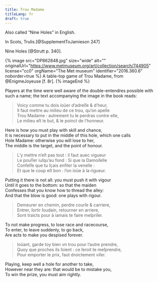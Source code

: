 ```yaml
---
title: Trou Madame
titleLang: fr
draft: true
---
```


Also called “<span class="aka">Nine Holes</span>” in English.

In Scots, <span lang="sco" class="aka">Trulis</span>.[@SupplementToJamieson 247]

<!--

See also Nine Holes/Bumble Puppy

https://www.alamy.com/stock-photo-youths-playing-bumble-puppy-or-nine-holes-near-the-templa-of-vesta-57292455.html
https://georgianera.wordpress.com/2018/06/28/skittles-and-nine-holes-or-bumble-puppy-sporting-pastimes-in-the-georgian-era/

-->

<!--
https://shakespeareillustration.org/2016/07/01/trol-my-dames-costume-temp-eliz-from-specimen/
https://www.istockphoto.com/vector/nine-holes-gm175396716-20296398
-->

<!--
Mirélla

https://archive.org/details/gri_33125008510097/page/n325/mode/2up?q=%22my+ladies+hole%22

-->


Nine Holes [@Strutt p. 340].

{% image src="DP862848.jpg" size="wide" alt="" originalUrl="https://www.metmuseum.org/art/collection/search/744905" license="cc0" orgName="The Met museum" identifier="2016.360.6" noborder=true %}
A table-top game of Trou Madame, from @EnigmeJoyeuse [f. 8r].
{% imageEnd %}

Players at the time were well aware of the double-entendres possible with such a
name; the text accompanying the image in the book reads:

<div class="parallel">
<blockquote lang="fr"> 
Voicy comme tu dois ioüer d’adreſſe & d’heur,<br/>
Il faut mettre au milieu de ce trou, qu’on apelle<br/>
Trou Madame : autrement tu le perdras contre elle,<br/>
Le milieu eſt le but, & le poinct de l’honneur.</blockquote>
<p>Here is how you must play with skill and chance,<br/>
It is necessary to put in the middle of this hole, which one calls<br/>
Hole Madame: otherwise you will lose to her,<br/>
The middle is the target, and the point of honour.</p>
</div>

<div class="parallel">
<blockquote lang="fr">
L’y mettre n’eſt pas tout : il faut auec vigueur<br/>
Le pouſſer iuſqu’au fond : Si que la Damoiſelle<br/>
Confeſſe que tu ſçais enfiler la venelle :<br/>
Et que le coup eſt bon : l’on ioüe à la rigueur.</blockquote>
<p>Putting it there is not all: you must push it with vigour<br/>
Until it goes to the bottom: so that the maiden<br/>
Confesses that you know how to thread the alley:<br/>
And that the blow is good: one plays with rigour.</p>
</div>

<div class="parallel">
<blockquote lang="fr">
Demeurer en chemin, perdre courſe & carriere,<br/>
Entrer, ſortir ſoudain, retourner en arriere,<br/>
Sont traicts pour à iamais te faire meſpriſer.</blockquote>
<p>To not make progress, to lose race and racecourse,<br/>
To enter, to leave suddenly, to go back,<br/>
Are acts to make you despised forever.</p>
</div>

<div class="parallel">
<blockquote lang="fr">
Ioüant, garde toy bien vn trou pour l’autre prendre,<br/>
Quoy que proches ils ſoient : ce ſeroit te meſprendre,<br/>
Pour emporter le prix, faut droictement viſer.</blockquote>
<p>Playing, keep well a hole for another to take,<br/>
However near they are: that would be to mistake you,<br/>
To win the prize, you must aim rightly.</p>
</div>
